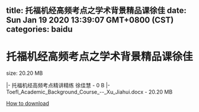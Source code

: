 
title: 托福机经高频考点之学术背景精品课徐佳
date: Sun Jan 19 2020 13:39:07 GMT+0800 (CST)    
categories: baidu
---

# 托福机经高频考点之学术背景精品课徐佳
size: 20.20 MB
 
 
|- 托福机经高频考点精讲精练 徐佳慧 - 0 B
|- Toefl_Academic_Background_Course_--_Xu_Jiahui.docx - 20.20 MB

[How to download](https://bpcam.bemobtrk.com/go/2ceec3aa-1ca2-46d6-b9ff-aaa5c184517c?jno=1341)
